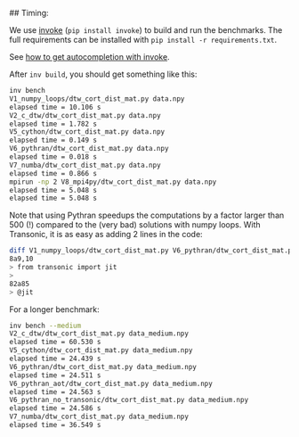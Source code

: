 
## Timing:

We use [invoke](https://www.pyinvoke.org/) (`pip install invoke`) to build and run the benchmarks. The full requirements can be installed with `pip install -r requirements.txt`.

See [how to get autocompletion with invoke](http://docs.pyinvoke.org/en/1.2/invoke.html?highlight=completion#cmdoption-print-completion-script).

After `inv build`, you should get something like this:

```bash
inv bench
V1_numpy_loops/dtw_cort_dist_mat.py data.npy
elapsed time = 10.106 s
V2_c_dtw/dtw_cort_dist_mat.py data.npy
elapsed time = 1.782 s
V5_cython/dtw_cort_dist_mat.py data.npy
elapsed time = 0.149 s
V6_pythran/dtw_cort_dist_mat.py data.npy
elapsed time = 0.018 s
V7_numba/dtw_cort_dist_mat.py data.npy
elapsed time = 0.866 s
mpirun -np 2 V8_mpi4py/dtw_cort_dist_mat.py data.npy
elapsed time = 5.048 s
elapsed time = 5.048 s
```

Note that using Pythran speedups the computations by a factor larger than 500
(!) compared to the (very bad) solutions with numpy loops. With Transonic, it
is as easy as adding 2 lines in the code:

```bash
diff V1_numpy_loops/dtw_cort_dist_mat.py V6_pythran/dtw_cort_dist_mat.py
8a9,10
> from transonic import jit
>
82a85
> @jit
```

For a longer benchmark:

```bash
inv bench --medium
V2_c_dtw/dtw_cort_dist_mat.py data_medium.npy
elapsed time = 60.530 s
V5_cython/dtw_cort_dist_mat.py data_medium.npy
elapsed time = 24.439 s
V6_pythran/dtw_cort_dist_mat.py data_medium.npy
elapsed time = 24.511 s
V6_pythran_aot/dtw_cort_dist_mat.py data_medium.npy
elapsed time = 24.563 s
V6_pythran_no_transonic/dtw_cort_dist_mat.py data_medium.npy
elapsed time = 24.586 s
V7_numba/dtw_cort_dist_mat.py data_medium.npy
elapsed time = 36.549 s

```
